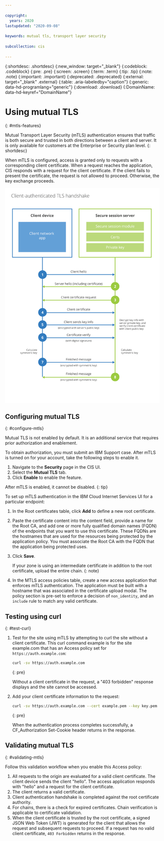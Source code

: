 ```yaml
---

copyright:
  years: 2020
lastupdated: "2020-09-08"

keywords: mutual tls, transport layer security

subcollection: cis

---
```



{:shortdesc: .shortdesc}
{:new_window: target="_blank"}
{:codeblock: .codeblock}
{:pre: .pre}
{:screen: .screen}
{:term: .term}
{:tip: .tip}
{:note: .note}
{:important: .important}
{:deprecated: .deprecated}
{:external: target="_blank" .external}
{:table: .aria-labeledby="caption"}
{:generic: data-hd-programlang="generic"}
{:download: .download}
{:DomainName: data-hd-keyref="DomainName"}

# Using mutual TLS
{: #mtls-features}

Mutual Transport Layer Security (mTLS) authentication ensures that traffic is both secure and trusted in both directions between a client and server. It is only available for customers at the Enterprise or Security plan level.
{: shortdesc}

When mTLS is configured, access is granted only to requests with a corresponding client certificate. When a request reaches the application, CIS responds with a request for the client certificate. If the client fails to present the certificate, the request is not allowed to proceed. Otherwise, the key exchange proceeds. 

![Diagram of mTLS handshake](images/mtls-handshake.png "Diagram of mTLS handshake")
 
## Configuring mutual TLS
{: #configure-mtls}

Mutual TLS is not enabled by default. It is an additional service that requires prior authorization and enablement.

To obtain authorization, you must submit an IBM Support case. After mTLS is turned on for your account, take the following steps to enable it.
1. Navigate to the **Security** page in the CIS UI.
1. Select the **Mutual TLS** tab. 
1. Click **Enable** to enable the feature. 

After mTLS is enabled, it cannot be disabled. 
{: tip}

To set up mTLS authentication in the IBM Cloud Internet Services UI for a particular endpoint: 
1. In the Root certificates table, click **Add** to define a new root certificate. 
1. Paste the certificate content into the content field, provide a name for the Root CA, and add one or more fully qualified domain names (FQDN) of the endpoints that you want to use this certificate. 
   These FQDNs are the hostnames that are used for the resources being protected by the application policy. You must associate the Root CA with the FQDN that the application being protected uses. 
1. Click **Save**.

   If your zone is using an intermediate certificate in addition to the root certificate, upload the entire chain.
   {: note}
   
1. In the MTLS access policies table, create a new access application that enforces mTLS authentication. The application must be built with a hostname that was associated in the certificate upload modal. The policy section is pre-set to enforce a decision of `non_identity`, and an `include` rule to match any valid certificate.

## Testing using curl
{: #test-curl}

1. Test for the site using mTLS by attempting to curl the site without a client certificate.
   This curl command example is for the site example.com that has an Access policy set for `https://auth.example.com`:
   
   ```bash
   curl -sv https://auth.example.com
   ```
   {: pre}
   
   Without a client certificate in the request, a "403 forbidden" response displays and the site cannot be accessed.
1. Add your client certificate information to the request:

   ```bash
   curl -sv https://auth.example.com --cert example.pem --key key.pem
   ```
   {: pre}
   
   When the authentication process completes successfully, a CF_Authorization Set-Cookie header returns in the response.

## Validating mutual TLS
{: #validating-mtls}

Follow this validation workflow when you enable this Access policy:
1. All requests to the origin are evaluated for a valid client certificate.
   The client device sends the client "hello". The access application responds with "hello" and a request for the client certificate.
1. The client returns a valid certificate.
1. Client authentication handshake is completed against the root certificate authority.
1. For chains, there is a check for expired certificates.
   Chain verification is applicable to certificate validation.
1. When the client certificate is trusted by the root certificate, a signed JSON Web Token (JWT) is generated for the client that allows the request and subsequent requests to proceed.
   If a request has no valid client certificate, `403 Forbidden` returns in the response.

